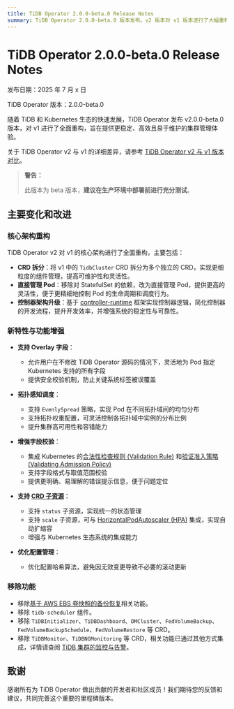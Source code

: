 ```yaml
---
title: TiDB Operator 2.0.0-beta.0 Release Notes
summary: TiDB Operator 2.0.0-beta.0 版本发布。v2 版本对 v1 版本进行了大幅重构，主要改动包括将 `TidbCluster` 拆分为多个 CRD、移除对 StatefulSet 的依赖，并引入 Overlay 功能以实现更灵活的自定义配置。
---
```


# TiDB Operator 2.0.0-beta.0 Release Notes

发布日期：2025 年 7 月 x 日 <!-- TODO: update release date -->

TiDB Operator 版本：2.0.0-beta.0

随着 TiDB 和 Kubernetes 生态的快速发展，TiDB Operator 发布 v2.0.0-beta.0 版本，对 v1 进行了全面重构，旨在提供更稳定、高效且易于维护的集群管理体验。

关于 TiDB Operator v2 与 v1 的详细差异，请参考 [TiDB Operator v2 与 v1 版本对比](../v2-vs-v1.md)。

> **警告：**
>
> 此版本为 beta 版本，**建议在生产环境中部署前进行充分测试**。

## 主要变化和改进

### 核心架构重构

TiDB Operator v2 对 v1 的核心架构进行了全面重构，主要包括：

- **CRD 拆分**：将 v1 中的 `TidbCluster` CRD 拆分为多个独立的 CRD，实现更细粒度的组件管理，提高可维护性和灵活性。
- **直接管理 Pod**：移除对 StatefulSet 的依赖，改为直接管理 Pod，提供更高的灵活性，便于更精细地控制 Pod 的生命周期和调度行为。
- **控制器架构升级**：基于 [controller-runtime](https://github.com/kubernetes-sigs/controller-runtime) 框架实现控制器逻辑，简化控制器的开发流程，提升开发效率，并增强系统的稳定性与可靠性。

### 新特性与功能增强

- **支持 Overlay 字段**：
    - 允许用户在不修改 TiDB Operator 源码的情况下，灵活地为 Pod 指定 Kubernetes 支持的所有字段
    - 提供安全校验机制，防止关键系统标签被误覆盖

- **拓扑感知调度**：
    - 支持 `EvenlySpread` 策略，实现 Pod 在不同拓扑域间的均匀分布
    - 支持拓扑权重配置，可灵活控制各拓扑域中实例的分布比例
    - 提升集群高可用性和容错能力

- **增强字段校验**：
    - 集成 Kubernetes 的[合法性检查规则 (Validation Rule)](https://kubernetes.io/zh-cn/docs/tasks/extend-kubernetes/custom-resources/custom-resource-definitions/#validation-rules) 和[验证准入策略 (Validating Admission Policy)](https://kubernetes.io/zh-cn/docs/reference/access-authn-authz/validating-admission-policy/)
    - 支持字段格式与取值范围校验
    - 提供更明确、易理解的错误提示信息，便于问题定位

- **支持 [CRD 子资源](https://kubernetes.io/zh-cn/docs/tasks/extend-kubernetes/custom-resources/custom-resource-definitions/#subresources)**：
    - 支持 `status` 子资源，实现统一的状态管理
    - 支持 `scale` 子资源，可与 [HorizontalPodAutoscaler (HPA)](https://kubernetes.io/zh-cn/docs/tasks/run-application/horizontal-pod-autoscale/) 集成，实现自动扩缩容
    - 增强与 Kubernetes 生态系统的集成能力

- **优化配置管理**：
    - 优化配置哈希算法，避免因无效变更导致不必要的滚动更新

### 移除功能

- 移除[基于 AWS EBS 卷快照的备份恢复](https://docs.pingcap.com/zh/tidb-in-kubernetes/v1.6/volume-snapshot-backup-restore/)相关功能。
- 移除 `tidb-scheduler` 组件。
- 移除 `TiDBInitializer`、`TiDBDashboard`、`DMCluster`、`FedVolumeBackup`、`FedVolumeBackupSchedule`、`FedVolumeRestore` 等 CRD。
- 移除 `TiDBMonitor`、`TiDBNGMonitoring` 等 CRD，相关功能已通过其他方式集成，详情请查阅 [TiDB 集群的监控与告警](../monitor-a-tidb-cluster.md)。

## 致谢

感谢所有为 TiDB Operator 做出贡献的开发者和社区成员！我们期待您的反馈和建议，共同完善这个重要的里程碑版本。
